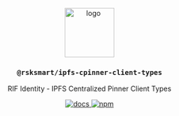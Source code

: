 <p align="middle">
    <img src="https://www.rifos.org/assets/img/logo.svg" alt="logo" height="100" >
</p>
<h3 align="middle"><code>@rsksmart/ipfs-cpinner-client-types</code></h3>
<p align="middle">
    RIF Identity - IPFS Centralized Pinner Client Types
</p>
<p align="middle">
  <a href="https://rsksmart.github.io/rif-identity-docs/data-vault/cpinner/cpinner-client">
    <img src="https://img.shields.io/badge/-docs-brightgreen" alt="docs" />
  </a>
  <a href="https://badge.fury.io/js/%40rsksmart%2Fipfs-cpinner-client-types">
    <img src="https://badge.fury.io/js/%40rsksmart%2Fipfs-cpinner-client-types.svg" alt="npm" />
  </a>
</p>
